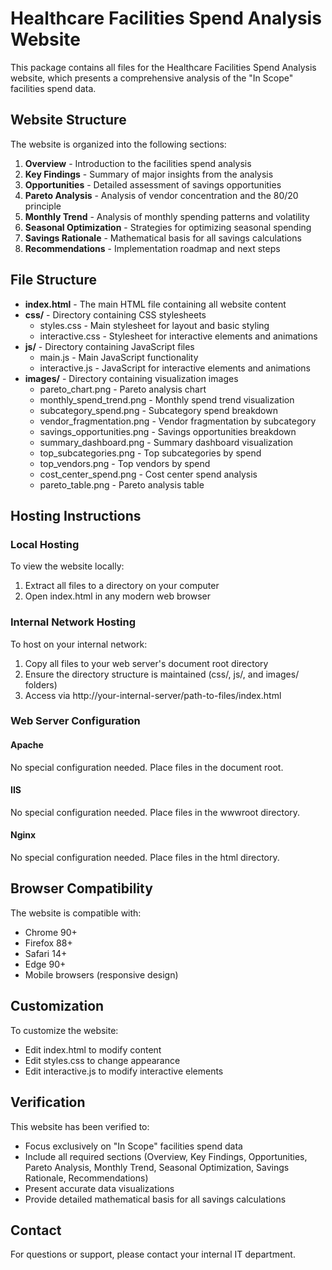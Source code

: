 # Healthcare Facilities Spend Analysis Website

This package contains all files for the Healthcare Facilities Spend Analysis website, which presents a comprehensive analysis of the "In Scope" facilities spend data.

## Website Structure

The website is organized into the following sections:

1. **Overview** - Introduction to the facilities spend analysis
2. **Key Findings** - Summary of major insights from the analysis
3. **Opportunities** - Detailed assessment of savings opportunities
4. **Pareto Analysis** - Analysis of vendor concentration and the 80/20 principle
5. **Monthly Trend** - Analysis of monthly spending patterns and volatility
6. **Seasonal Optimization** - Strategies for optimizing seasonal spending
7. **Savings Rationale** - Mathematical basis for all savings calculations
8. **Recommendations** - Implementation roadmap and next steps

## File Structure

- **index.html** - The main HTML file containing all website content
- **css/** - Directory containing CSS stylesheets
  - styles.css - Main stylesheet for layout and basic styling
  - interactive.css - Stylesheet for interactive elements and animations
- **js/** - Directory containing JavaScript files
  - main.js - Main JavaScript functionality
  - interactive.js - JavaScript for interactive elements and animations
- **images/** - Directory containing visualization images
  - pareto_chart.png - Pareto analysis chart
  - monthly_spend_trend.png - Monthly spend trend visualization
  - subcategory_spend.png - Subcategory spend breakdown
  - vendor_fragmentation.png - Vendor fragmentation by subcategory
  - savings_opportunities.png - Savings opportunities breakdown
  - summary_dashboard.png - Summary dashboard visualization
  - top_subcategories.png - Top subcategories by spend
  - top_vendors.png - Top vendors by spend
  - cost_center_spend.png - Cost center spend analysis
  - pareto_table.png - Pareto analysis table

## Hosting Instructions

### Local Hosting

To view the website locally:
1. Extract all files to a directory on your computer
2. Open index.html in any modern web browser

### Internal Network Hosting

To host on your internal network:
1. Copy all files to your web server's document root directory
2. Ensure the directory structure is maintained (css/, js/, and images/ folders)
3. Access via http://your-internal-server/path-to-files/index.html

### Web Server Configuration

#### Apache
No special configuration needed. Place files in the document root.

#### IIS
No special configuration needed. Place files in the wwwroot directory.

#### Nginx
No special configuration needed. Place files in the html directory.

## Browser Compatibility

The website is compatible with:
- Chrome 90+
- Firefox 88+
- Safari 14+
- Edge 90+
- Mobile browsers (responsive design)

## Customization

To customize the website:
- Edit index.html to modify content
- Edit styles.css to change appearance
- Edit interactive.js to modify interactive elements

## Verification

This website has been verified to:
- Focus exclusively on "In Scope" facilities spend data
- Include all required sections (Overview, Key Findings, Opportunities, Pareto Analysis, Monthly Trend, Seasonal Optimization, Savings Rationale, Recommendations)
- Present accurate data visualizations
- Provide detailed mathematical basis for all savings calculations

## Contact

For questions or support, please contact your internal IT department.
